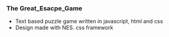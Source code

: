 ### The Great_Esacpe_Game
- Text based puzzle game written in javascript, html and css
- Design made with NES. css framework
